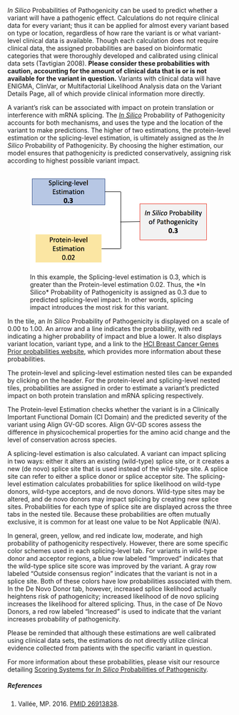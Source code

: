 *In Silico* Probabilities of Pathogenicity can be used to predict whether a variant will have a pathogenic effect. Calculations do not require clinical data for every variant; thus it can be applied for almost every variant based on type or location, regardless of how rare the variant is or what variant-level clinical data is available.  Though each calculation does not require clinical data, the assigned probabilities are based on bioinformatic categories that were thoroughly developed and calibrated using clinical data sets (Tavtigian 2008). **Please consider these probabilities with caution, accounting for the amount of clinical data that is or is not available for the variant in question.** Variants with clinical data will have ENIGMA, ClinVar, or Multifactorial Likelihood Analysis data on the Variant Details Page, all of which provide clinical information more directly.

A variant’s risk can be associated with impact on protein translation or interference with mRNA splicing. The [*In Silico*](https://en.wikipedia.org/wiki/In_silico) Probability of Pathogenicity accounts for both mechanisms, and uses the type and the location of the variant to make predictions. The higher of two estimations, the protein-level estimation or the splicing-level estimation, is ultimately assigned as the *In Silico* Probability of Pathogenicity. By choosing the higher estimation, our model ensures that pathogenicity is predicted conservatively, assigning risk according to highest possible variant impact.


<figure style="width: 80%; margin: 0 auto 1em auto;">
    <img src="decision.png" />
    <figcaption>In this example, the Splicing-level estimation is 0.3, which is greater than the Protein-level estimation 0.02. Thus, the *In Silico* Probability of Pathogenicity is assigned as 0.3 due to predicted splicing-level impact. In other words, splicing impact introduces the most risk for this variant.</figcaption>
</figure>

In the tile, an *In Silico* Probability of Pathogenicity is displayed on a scale of 0.00 to 1.00. An arrow and a line indicates the probability, with red indicating a higher probability of impact and blue a lower. It also displays variant location, variant type, and a link to the [HCI Breast Cancer Genes Prior probabilities website](http://priors.hci.utah.edu/PRIORS/), which provides more information about these probabilities.

The protein-level and splicing-level estimation nested tiles can be expanded by clicking on the header. For the protein-level and splicing-level nested tiles, probabilities are assigned in order to estimate a variant’s predicted impact on both protein translation and mRNA splicing respectively.

The Protein-level Estimation checks whether the variant is in a Clinically Important Functional Domain (CI Domain) and the predicted severity of the variant using Align GV-GD scores. Align GV-GD scores assess the difference in physicochemical properties for the amino acid change and the level of conservation across species.

A splicing-level estimation is also calculated. A variant can impact splicing in two ways: either it alters an existing (wild-type) splice site, or it creates a new (de novo) splice site that is used instead of the wild-type site. A splice site can refer to either a splice donor or splice acceptor site. The splicing-level estimation calculates probabilities for splice likelihood on wild-type donors, wild-type acceptors, and de novo donors. Wild-type sites may be altered, and de novo donors may impact splicing by creating new splice sites. Probabilities for each type of splice site are displayed across the three tabs in the nested tile. Because these probabilities are often mutually exclusive, it is common for at least one value to be Not Applicable (N/A).

In general, green, yellow, and red indicate low, moderate, and high probability of pathogenicity respectively. However, there are some specific color schemes used in each splicing-level tab. For variants in wild-type donor and acceptor regions, a blue row labeled “Improved” indicates that the wild-type splice site score was improved by the variant. A gray row labeled “Outside consensus region” indicates that the variant is not in a splice site. Both of these colors have low probabilities associated with them. In the De Novo Donor tab, however, increased splice likelihood actually heightens risk of pathogenicity; increased likelihood of de novo splicing increases the likelihood for altered splicing. Thus, in the case of De Novo Donors, a red row labeled “Increased” is used to indicate that the variant increases probability of pathogenicity.

Please be reminded that although these estimations are well calibrated using clinical data sets, the estimations do not directly utilize clinical evidence collected from patients with the specific variant in question.

For more information about these probabilities, please visit our resource detailing [Scoring Systems for *In Silico* Probabilities of Pathogenicity](/about/insilicoScoring).

##### References
1. Vallée, MP. 2016. [PMID 26913838](https://www.ncbi.nlm.nih.gov/pubmed/26913838).

